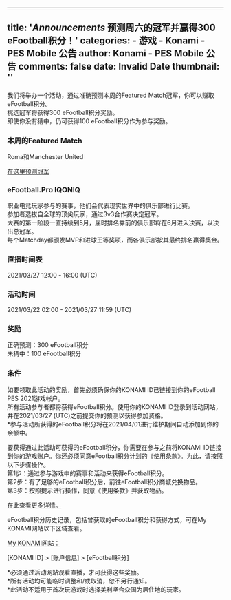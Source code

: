 
---
title: '_Announcements_ 预测周六的冠军并赢得300 eFootball积分！'
categories: 
    - 游戏
    - Konami - PES Mobile 公告
author: Konami - PES Mobile 公告
comments: false
date: Invalid Date
thumbnail: ''
---

<div>   
<p class="text">我们将举办一个活动，通过准确预测本周的Featured Match冠军，你可以赚取eFootball积分。<br>挑选冠军将获得300 eFootball积分奖励。<br>即使你没有猜中，仍可获得100 eFootball积分作为参与奖励。</p><h3>本周的Featured Match</h3><p class="text">Roma和Manchester United</p><p class="link"><a href="https://konami.jp/2N2B3GQ">在这里预测冠军</a></p><h3>eFootball.Pro IQONIQ</h3><p class="text">职业电竞玩家参与的赛事，他们会代表现实世界中的俱乐部进行比赛。<br>参加者选拔自全球的顶尖玩家，通过3v3合作赛决定冠军。<br>大赛的第一阶段一直持续到5月，届时排名靠前的俱乐部将在6月进入决赛，以决出总冠军。<br>每个Matchday都颁发MVP和进球王等奖项，而各俱乐部按其最终排名赢得奖金。</p><h3>直播时间表</h3><p class="text">2021/03/27 12:00 - 16:00 (UTC)</p><h3>活动时间</h3><p class="text">2021/03/22 02:00 - 2021/03/27 11:59 (UTC)</p><h3>奖励</h3><p class="text">正确预测：300 eFootball积分<br>未猜中：100 eFootball积分</p><h3>条件</h3><p class="text">如要领取此活动的奖励，首先必须确保你的KONAMI ID已链接到你的eFootball PES 2021游戏帐户。<br>所有活动参与者都将获得eFootball积分。使用你的KONAMI ID登录到活动网站，并在2021/03/27 (UTC)之前提交你的预测以获得参加资格。<br>*参与活动所获得的eFootball积分将在2021/04/01进行维护期间自动添加到你的余额中。</p><p class="text">要获得通过此活动可获得的eFootball积分，你需要在参与之前将KONAMI ID链接到你的游戏账户。你还必须同意eFootball积分计划的《使用条款》。为此，请按照以下步骤操作。<br>第1步：通过参与游戏中的赛事和活动来获得eFootball积分。<br>第2步：有了足够的eFootball积分后，前往eFootball积分商城兑换物品。<br>第3步：按照提示进行操作，同意《使用条款》并获取物品。</p><p class="link"><a href="https://www.konami.com/wepes/efootball_point/">在此查看更多详情。</a></p><p class="text">eFootball积分历史记录，包括曾获取的eFootball积分和获得方式，可在My KONAMI网站以下区域查看。</p><p class="link"><a href="https://my.konami.net/index.html">My KONAMI网站：</a></p><p class="text">[KONAMI ID] > [账户信息] > [eFootball积分]</p><p class="text">*必须通过活动网站观看直播，才可获得这些奖励。<br>*所有活动均可能临时调整和/或取消，恕不另行通知。<br>*此活动不适用于首次玩游戏时选择美利坚合众国为居住地的玩家。</p>
                              
</div>
            